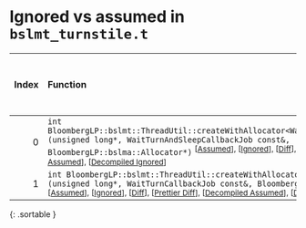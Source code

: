 # Ignored vs assumed in `bslmt_turnstile.t`

<script src="../sorttable.js"></script>

|   Index | Function                                                                                                                                                                                                                                                                                                                                                                                      |   Difference in number of lines |   Function size difference in bytes |   Number of lines in assumed build |   Number of bytes in assumed build |   Number of lines in ignored build |   Number of bytes in ignored build |
|--------:|:----------------------------------------------------------------------------------------------------------------------------------------------------------------------------------------------------------------------------------------------------------------------------------------------------------------------------------------------------------------------------------------------|--------------------------------:|------------------------------------:|-----------------------------------:|-----------------------------------:|-----------------------------------:|-----------------------------------:|
|       0 | `int BloombergLP::bslmt::ThreadUtil::createWithAllocator<WaitTurnAndSleepCallbackJob>(unsigned long*, WaitTurnAndSleepCallbackJob const&, BloombergLP::bslma::Allocator*)` <sup>\[[Assumed](0-assume)\], \[[Ignored](0-none)\], \[[Diff](0.diff.html)\], \[[Prettier Diff](0-diff.html)\], \[[Decompiled Assumed](0-assume-decompiled.txt)\], \[[Decompiled Ignored](0-none-decompiled.txt)\] |                              -6 |                                 -16 |                                110 |                                400 |                                116 |                                416 |
|       1 | `int BloombergLP::bslmt::ThreadUtil::createWithAllocator<WaitTurnCallbackJob>(unsigned long*, WaitTurnCallbackJob const&, BloombergLP::bslma::Allocator*)` <sup>\[[Assumed](1-assume)\], \[[Ignored](1-none)\], \[[Diff](1.diff.html)\], \[[Prettier Diff](1-diff.html)\], \[[Decompiled Assumed](1-assume-decompiled.txt)\], \[[Decompiled Ignored](1-none-decompiled.txt)\]                 |                              -7 |                                 -32 |                                107 |                                384 |                                114 |                                416 |
{: .sortable }
